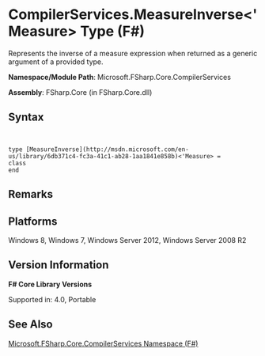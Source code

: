 # CompilerServices.MeasureInverse<'Measure> Type (F#)

Represents the inverse of a measure expression when returned as a generic argument of a provided type.

**Namespace/Module Path**: Microsoft.FSharp.Core.CompilerServices

**Assembly**: FSharp.Core (in FSharp.Core.dll)


## Syntax


```


type [MeasureInverse](http://msdn.microsoft.com/en-us/library/6db371c4-fc3a-41c1-ab28-1aa1841e858b)<'Measure> =
class
end

```



## Remarks

## Platforms
Windows 8, Windows 7, Windows Server 2012, Windows Server 2008 R2


## Version Information
**F# Core Library Versions**

Supported in: 4.0, Portable




## See Also
[Microsoft.FSharp.Core.CompilerServices Namespace &#40;F&#35;&#41;](Microsoft.FSharp.Core.CompilerServices-Namespace-%28FSharp%29.md)

